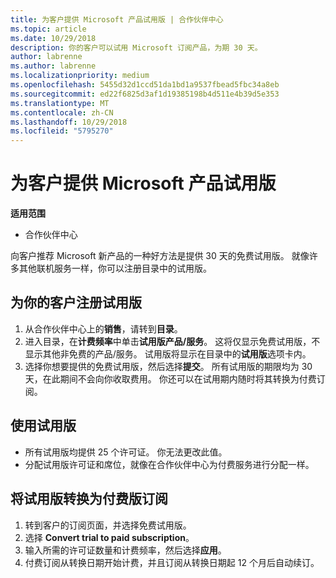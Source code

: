 ```yaml
---
title: 为客户提供 Microsoft 产品试用版 | 合作伙伴中心
ms.topic: article
ms.date: 10/29/2018
description: 你的客户可以试用 Microsoft 订阅产品，为期 30 天。
author: labrenne
ms.author: labrenne
ms.localizationpriority: medium
ms.openlocfilehash: 5455d32d1ccd51da1bd1a9537fbead5fbc34a8eb
ms.sourcegitcommit: ed22f6825d3af1d19385198b4d511e4b39d5e353
ms.translationtype: MT
ms.contentlocale: zh-CN
ms.lasthandoff: 10/29/2018
ms.locfileid: "5795270"
---
```

# <a name="offer-your-customers-trials-of-microsoft-products"></a>为客户提供 Microsoft 产品试用版

**适用范围**

-  合作伙伴中心

向客户推荐 Microsoft 新产品的一种好方法是提供 30 天的免费试用版。 就像许多其他联机服务一样，你可以注册目录中的试用版。  

## <a name="sign-your-customer-up-for-a-trial"></a>为你的客户注册试用版

1.  从合作伙伴中心上的**销售**，请转到**目录**。 
2.  进入目录，在**计费频率**中单击**试用版产品/服务**。 这将仅显示免费试用版，不显示其他非免费的产品/服务。 试用版将显示在目录中的**试用版**选项卡内。
3.  选择你想要提供的免费试用版，然后选择**提交**。 所有试用版的期限均为 30 天，在此期间不会向你收取费用。 你还可以在试用期内随时将其转换为付费订阅。

## <a name="using-the-trial"></a>使用试用版

- 所有试用版均提供 25 个许可证。 你无法更改此值。
- 分配试用版许可证和席位，就像在合作伙伴中心为付费服务进行分配一样。

## <a name="converting-a-trial-to-a-paid-subscription"></a>将试用版转换为付费版订阅

1.  转到客户的订阅页面，并选择免费试用版。
2.  选择 **Convert trial to paid subscription**。
3.  输入所需的许可证数量和计费频率，然后选择**应用**。
4.  付费订阅从转换日期开始计费，并且订阅从转换日期起 12 个月后自动续订。 

